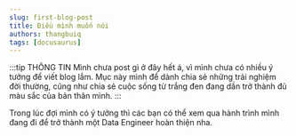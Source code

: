 ```yaml
---
slug: first-blog-post
title: Điều mình muốn nói
authors: thangbuiq
tags: [docusaurus]
---
```


:::tip THÔNG TIN
Mình chưa post gì ở đây hết á, vì mình chưa có nhiều ý tưởng để viết blog lắm. Mục này mình để dành chia sẻ những trải nghiệm đời thường, cũng như chia sẻ cuộc sống từ trắng đen đang dần trở thành đủ màu sắc của bản thân mình.
:::

Trong lúc đợi mình có ý tưởng thì các bạn có thể xem qua hành trình mình đang đi để trở thành một Data Engineer hoàn thiện nha.
